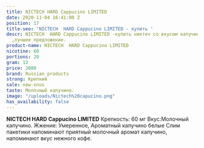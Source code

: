 ```yaml
---
title: NICTECH HARD Cappucino LIMITED
date: 2020-11-04 16:41:00 Z
position: 17
title-seo: 'NICTECH  HARD Cappucino LIMITED - купить '
descr: NICTECH  HARD Cappucino LIMITED -купить никтеч со вкусом капучино в Казахстане
  ,лучшее предложение.
product-name: NICTECH  HARD Cappucino LIMITED
nicotine: 60
portions: 20
gram: 12
price: 2000
brand: Russian products
strong: Крепкий
sale: new-snus
taste: Молочный капучино.
image: "/uploads/Nictech%20capucino.png"
has_availability: false
---
```


**NICTECH HARD Cappucino LIMITED**
Крепкость: 60 мг 
Вкус:Молочный капучино.
Жжение: Умеренное, Ароматный капучино белые Слим пакетики напоминают приятный молочный аромат капучино, напоминают вкус нежного кофе.